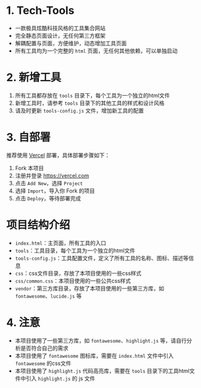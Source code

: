 # 1. Tech-Tools

- 一款极具炫酷科技风格的工具集合网站
- 完全静态页面设计，无任何第三方框架
- 解耦配置与页面，方便维护，动态增加工具页面
- 所有工具均为一个完整的 `html` 页面，无任何其他依赖，可以单独启动

# 2. 新增工具

1. 所有工具都存放在 `tools` 目录下，每个工具为一个独立的html文件
2. 新增工具时，请参考 `tools` 目录下的其他工具的样式和设计风格
3. 请及时更新 `tools-config.js` 文件，增加新工具的配置

# 3. 自部署

推荐使用 [Vercel](https://vercel.com) 部署，具体部署步骤如下：

1. Fork 本项目
2. 注册并登录 https://vercel.com
3. 点击 `Add New`，选择 `Project`
4. 选择 `Import`，导入你 Fork 的项目
5. 点击 `Deploy`，等待部署完成

# 项目结构介绍

- `index.html`：主页面，所有工具的入口
- `tools`：工具目录，每个工具为一个独立的html文件
- `tools-config.js`：工具配置文件，定义了所有工具的名称、图标、描述等信息
- `css`：css文件目录，存放了本项目使用的一些css样式
- `css/common.css`：本项目使用的一些公共css样式
- `vendor`：第三方库目录，存放了本项目使用的一些第三方库，如 `fontawesome`、`lucide.js` 等

# 4. 注意

- 本项目使用了一些第三方库，如 `fontawesome`、`highlight.js` 等，请自行分析是否符合自己的需求
- 本项目使用了 `fontawesome` 图标库，需要在 `index.html` 文件中引入 `fontawesome` 的css文件
- 本项目使用了 `highlight.js` 代码高亮库，需要在 `tools` 目录下的工具html文件中引入 `highlight.js` 的 js 文件